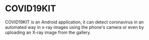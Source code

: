 # COVID19KIT
COVID19KIT is an Android application, it can detect coronavirus in an automated way in x-ray images using the phone's camera or even by uploading an X-ray image from the gallery.
